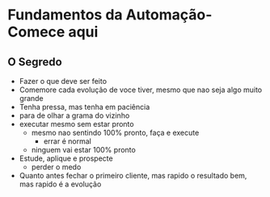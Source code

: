# Fundamentos da Automação- Comece aqui
## O Segredo 
- Fazer o que deve ser feito
- Comemore cada evolução de voce tiver, mesmo que nao seja algo muito grande
- Tenha pressa, mas tenha em paciência
- para de olhar a grama do vizinho
- executar mesmo sem estar pronto
	-  mesmo nao sentindo 100% pronto, faça e execute 
		- errar é normal
	- ninguem vai estar 100% pronto
- Estude, aplique e prospecte
	- perder o medo
- Quanto antes fechar o primeiro cliente, mas rapido o resultado bem, mas rapido é a evolução

